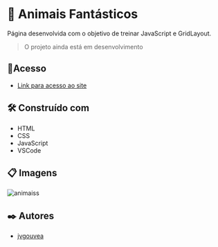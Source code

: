 # 🦁 Animais Fantásticos

Página desenvolvida com o objetivo de treinar JavaScript e GridLayout.

> O projeto ainda está em desenvolvimento

## 📌Acesso

* [Link para acesso ao site](#)

## 🛠️ Construído com

* HTML
* CSS
* JavaScript
* VSCode

## 📋 Imagens

![animaiss](https://user-images.githubusercontent.com/86687541/159375512-a6bdd239-1b0e-43f2-b72a-5aba9fe262c3.png)

## ✒️ Autores

* [jvgouvea](https://github.com/jvgouvea)
